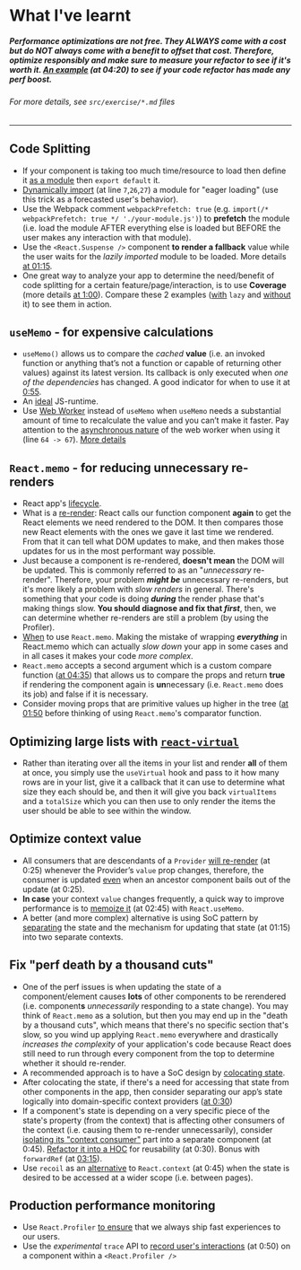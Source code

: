 # What I've learnt
##### Performance optimizations are not free. They **ALWAYS** come with a cost but do **NOT** always come with a benefit to offset that cost. Therefore, optimize responsibly and make sure to measure your refactor to see if it's worth it. [An example](https://epicreact.dev/modules/react-performance/optimize-context-value-solution) (at 04:20) to see if your code refactor has made any perf boost.
###### *For more details, see `src/exercise/*.md` files*

-------------

## Code Splitting
- If your component is taking too much time/resource to load then define it [as a module](https://github.com/HelpMe-Pls/react-performance/blob/master/src/globe/index.js) then `export default` it.
- [Dynamically import](https://github.com/HelpMe-Pls/react-performance/blob/master/src/final/01.extra-1.js) (at line `7`,`26`,`27`) a module for "eager loading" (use this trick as a forecasted user's behavior).
- Use the Webpack comment `webpackPrefetch: true` (e.g. `import(/* webpackPrefetch: true */ './your-module.js')`) to **prefetch** the module (i.e. load the module AFTER everything else is loaded but BEFORE the user makes any interaction with that module).
- Use the `<React.Suspense />` component **to render a fallback** value while the user waits for the *lazily imported* module to be loaded. More details [at 01:15](https://epicreact.dev/modules/react-performance/code-splitting-suspense-position).
- One great way to analyze your app to determine the need/benefit of code splitting for a certain feature/page/interaction, is to use **Coverage** (more details [at 1:00](https://epicreact.dev/modules/react-performance/code-splitting-coverage-tool)). Compare these 2 examples ([with](https://github.com/HelpMe-Pls/react-performance/blob/master/src/final/01.js) `lazy` and [without](https://github.com/HelpMe-Pls/react-performance/blob/master/src/exercise/01.js) it) to see them in action. 


## `useMemo` - for expensive calculations
- `useMemo()` allows us to compare the *cached* **value** (i.e. an invoked function or anything that’s not a function or capable of returning other values) against its latest version. Its callback is only executed when *one of the dependencies* has changed. A good indicator for when to use it at [0:55](https://epicreact.dev/modules/react-performance/usememo-for-expensive-calculations-solution). 
- An [ideal](https://epicreact.dev/modules/react-performance/usememo-for-expensive-calculations-extra-credit-solution-1) JS-runtime.
- Use [Web Worker](https://github.com/HelpMe-Pls/react-performance/blob/master/src/workerized-filter-cities.js) instead of `useMemo` when `useMemo` needs a substantial amount of time to recalculate the value and you can’t make it faster. Pay attention to the [asynchronous nature](https://github.com/HelpMe-Pls/react-performance/blob/master/src/final/02.extra-2.js) of the web worker when using it (line `64 -> 67`). [More details](https://epicreact.dev/modules/react-performance/usememo-for-expensive-calculations-extra-credit-solution-2)

## `React.memo` - for reducing **unnecessary** re-renders
- React app's [lifecycle](https://epicreact.dev/modules/react-performance/reactmemo-for-reducing-re-renders-intro).
- What is a [re-render](https://kentcdodds.com/blog/fix-the-slow-render-before-you-fix-the-re-render#what-is-a-re-render): React calls our function component **again** to get the React elements we need rendered to the DOM. It then compares those new React elements with the ones we gave it last time we rendered. From that it can tell what DOM updates to make, and then makes those updates for us in the most performant way possible.
- Just because a component is re-rendered, **doesn't mean** the DOM will be updated. This is commonly referred to as an "*unnecessary* re-render". Therefore, your problem ***might be*** unnecessary re-renders, but it's more likely a problem with *slow renders* in general. There's something that your code is doing ***during*** the render phase that's making things slow. **You should diagnose and fix that *first***, then, we can determine whether re-renders are still a problem (by using the Profiler).
- [When](https://kentcdodds.com/blog/usememo-and-usecallback#reactmemo-and-friends) to use `React.memo`. Making the mistake of wrapping ***everything*** in React.memo which can actually *slow down* your app in some cases and in all cases it makes your code *more complex*.
- `React.memo` accepts a second argument which is a custom compare function ([at 04:35](https://epicreact.dev/modules/react-performance/reactmemo-for-reducing-re-renders-extra-credit-solution-1)) that allows us to compare the props and return **true** if rendering the component again is **un**necessary (i.e. `React.memo` does its job) and false if it is necessary.
- Consider moving props that are primitive values up higher in the tree ([at 01:50]((https://epicreact.dev/modules/react-performance/reactmemo-for-reducing-re-renders-extra-credit-solution-2)) before thinking of using `React.memo`'s comparator function.

## Optimizing large lists with [`react-virtual`](https://react-virtual.tanstack.com/docs/overview)
- Rather than iterating over all the items in your list and render **all** of them at once, you simply use the `useVirtual` hook and pass to it how many rows are in your list, give it a callback that it can use to determine what size they each should be, and then it will give you back `virtualItems` and a `totalSize` which you can then use to only render the items the user should be able to see within the window.

## Optimize context value
- All consumers that are descendants of a `Provider` [will re-render](https://epicreact.dev/modules/react-performance/optimize-context-value-solution) (at 0:25) whenever the Provider’s `value` prop changes, therefore, the consumer is updated [even](https://epicreact.dev/modules/react-performance/optimize-context-value-extra-credit-solution-1) when an ancestor component bails out of the update (at 0:25).
- **In case** your context `value` changes frequently, a quick way to improve performance is to [memoize it](https://epicreact.dev/modules/react-performance/optimize-context-value-solution) (at 02:45) with `React.useMemo`.
- A better (and more complex) alternative is using SoC pattern by [separating](https://epicreact.dev/modules/react-performance/optimize-context-value-extra-credit-solution-1) the state and the mechanism for updating that state (at 01:15) into two separate contexts.

## Fix "perf death by a thousand cuts"
- One of the perf issues is when updating the state of a component/element causes **lots** of other components to be rerendered (i.e. component**s** *unnecessarily* responding to a state change). You may think of `React.memo` as a solution, but then you may end up in the "death by a thousand cuts", which means that there's no specific section that's slow, so you wind up applying `React.memo` everywhere and drastically *increases the complexity* of your application's code because React does still need to run through every component from the top to determine whether it should re-render.
- A recommended approach is to have a SoC design by [colocating state](https://github.com/HelpMe-Pls/react-performance/blob/master/src/examples/where-to-put-state.webp).
- After colocating the state, if there's a need for accessing that state from other components in the app, then consider separating our app’s state logically into domain-specific context providers ([at 0:30](https://epicreact.dev/modules/react-performance/fix-perf-death-by-a-thousand-cuts-extra-credit-solution-1))
- If a component's state is depending on a very specific piece of the state's property (from the context) that is affecting other consumers of the context (i.e. causing them to re-render unnecessarily), consider [isolating its "context consumer"](https://epicreact.dev/modules/react-performance/fix-perf-death-by-a-thousand-cuts-extra-credit-solution-2) part into a separate component (at 0:45). [Refactor it into a HOC](https://epicreact.dev/modules/react-performance/fix-perf-death-by-a-thousand-cuts-extra-credit-solution-3) for reusability (at 0:30). Bonus with `forwardRef` (at [03:15](https://epicreact.dev/modules/react-performance/fix-perf-death-by-a-thousand-cuts-extra-credit-solution-3)).
- Use `recoil` as an [alternative](https://epicreact.dev/modules/react-performance/fix-perf-death-by-a-thousand-cuts-extra-credit-solution-4) to `React.context` (at 0:45) when the state is desired to be accessed at a wider scope (i.e. between pages). 

## Production performance monitoring
- Use `React.Profiler` [to ensure](https://epicreact.dev/modules/react-performance/production-performance-monitoring-solution) that we always ship fast experiences to our users.
- Use the *experimental* `trace` API to [record user's interactions](https://epicreact.dev/modules/react-performance/production-performance-monitoring-extra-credit-solution-1) (at 0:50) on a component within a `<React.Profiler />`
